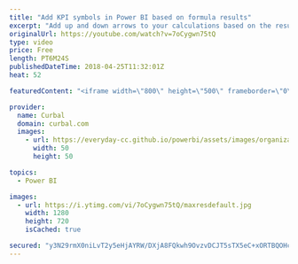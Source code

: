 ```yaml
---
title: "Add KPI symbols in Power BI based on formula results"
excerpt: "Add up and down arrows to your calculations based on the results of your formulas in Power BI.  Power BI Natural language: https://www.youtube.com/watch?v=o_Qh0SccyAc   Looking for a download file? Go to our Download Center: https://curbal.com/donwload-center  SUBSCRIBE to learn more about Power and"
originalUrl: https://youtube.com/watch?v=7oCygwn75tQ
type: video
price: Free
length: PT6M24S
publishedDateTime: 2018-04-25T11:32:01Z
heat: 52

featuredContent: "<iframe width=\"800\" height=\"500\" frameborder=\"0\" src=\"https://www.youtube.com/embed/7oCygwn75tQ\" allow=\"accelerometer; autoplay; encrypted-media; gyroscope; picture-in-picture\" allowfullscreen></iframe>"

provider:
  name: Curbal
  domain: curbal.com
  images:
    - url: https://everyday-cc.github.io/powerbi/assets/images/organizations/curbal.com-50x50.jpg
      width: 50
      height: 50

topics:
  - Power BI

images:
  - url: https://i.ytimg.com/vi/7oCygwn75tQ/maxresdefault.jpg
    width: 1280
    height: 720
    isCached: true

secured: "y3N29rmX0niLvT2y5eHjAYRW/DXjA8FQkwh9OvzvDCJT5sTX5eC+xORTBQOHcrGtxnGA/PiRUp0bKD5lwB80jlUL+m5Dr9lfzDmk2KFtVV1BwjBHjx7ve/M5hS1ziwq77JyllTkPGyRnaneOjKjbbo7DcIB+CBVPcXADrJJdMNmIa23gV4zEPSFf+IzSjAvqVKEbQLljd+x2CHpoOb3GB5n4WN17ZnsFQLw4rf7zYGed/GqXY63LUQamDqWMm7M4lAw6LKVXQBLw0Bll3DWXd4SqZwKp1IqYO6bdtc4p6ZC68zQCP0Du514KVjv0o+3+DxhvinVfxnwvX9j8vHEm9VHIsdCigSzey5kaL8/6gZ5tTR+bnVvgBeiSNeFHe9ikEFQlf04YDzjJEdQk7J6vEOTp5RUfJgwWiPVkM46gMuA=;OdNeSDvsvXWy+n81hmtZjA=="
---
```



